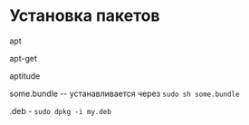 # Установка пакетов

apt

apt-get

aptitude

some.bundle -- устанавливается через `sudo sh some.bundle`

.deb - `sudo dpkg -i my.deb`

